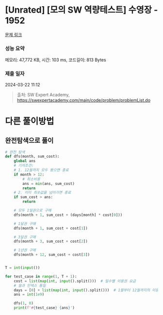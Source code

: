 # [Unrated] [모의 SW 역량테스트] 수영장 - 1952 

[문제 링크](https://swexpertacademy.com/main/code/problem/problemDetail.do?contestProbId=AV5PpFQaAQMDFAUq) 

### 성능 요약

메모리: 47,772 KB, 시간: 103 ms, 코드길이: 813 Bytes

### 제출 일자

2024-03-22 11:12



> 출처: SW Expert Academy, https://swexpertacademy.com/main/code/problem/problemList.do

# 다른 풀이방법 
## 완전탐색으로 풀이
```python
# 완전 탐색
def dfs(month, sum_cost):
    global ans
    # 기저조건:
    # 1. 12월까지 모두 봤으면 종료
    if month > 12:
        # 최소비용
        ans = min(ans, sum_cost)
        return
    # 2. 이미 최솟값을 넘어가면 종료
    if sum_cost > ans:
        return

    # 모두 1일권으로 구매
    dfs(month + 1, sum_cost + (days[month] * cost[0]))

    # 1달권 구매
    dfs(month + 1, sum_cost + cost[1])

    # 3달권 구매
    dfs(month + 3, sum_cost + cost[2])

    # 1년권 구매
    dfs(month + 12, sum_cost + cost[3])


T = int(input())

for test_case in range(1, T + 1):
    cost = list(map(int, input().split()))  # 일수별 이용권 요금
    # 월과 인덱스 통일
    days = [0] + list(map(int, input().split()))  # 1월부터 12월까지의 이용 계획
    ans = int(1e9)

    dfs(1, 0)
    print(f'#{test_case} {ans}')

```
